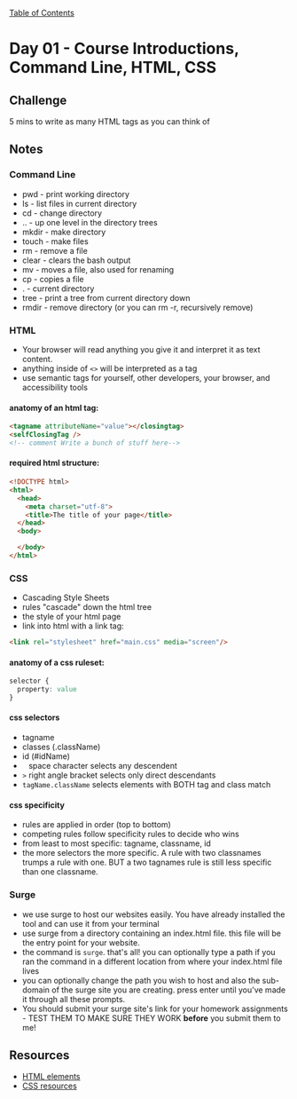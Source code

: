 [Table of Contents](/README.md)

# Day 01 - Course Introductions, Command Line, HTML, CSS

## Challenge
5 mins to write as many HTML tags as you can think of

## Notes
### Command Line
- pwd - print working directory
- ls - list files in current directory
- cd - change directory
- .. - up one level in the directory trees
- mkdir - make directory
- touch - make files
- rm - remove a file
- clear - clears the bash output
- mv - moves a file, also used for renaming
- cp - copies a file
- . - current directory
- tree - print a tree from current directory down
- rmdir - remove directory (or you can rm -r, recursively remove)

### HTML
- Your browser will read anything you give it and interpret it as text content.
- anything inside of `<>` will be interpreted as a tag
- use semantic tags for yourself, other developers, your browser, and accessibility tools

#### anatomy of an html tag:
```html
<tagname attributeName="value"></closingtag>
<selfClosingTag />
<!-- comment Write a bunch of stuff here-->
```

#### required html structure:
```html
<!DOCTYPE html>
<html>
  <head>
    <meta charset="utf-8">
    <title>The title of your page</title>
  </head>
  <body>

  </body>
</html>
```

### CSS
- Cascading Style Sheets
- rules "cascade" down the html tree
- the style of your html page
- link into html with a link tag:
```html
<link rel="stylesheet" href="main.css" media="screen"/>
```

#### anatomy of a css ruleset:
```css
selector {
  property: value
}
```

#### css selectors
- tagname
- classes (.className)
- id (#idName)
- ` ` space character selects any descendent
- `>` right angle bracket selects only direct descendants
- `tagName.className` selects elements with BOTH tag and class match

#### css specificity
- rules are applied in order (top to bottom)
- competing rules follow specificity rules to decide who wins
- from least to most specific: tagname, classname, id
- the more selectors the more specific. A rule with two classnames trumps a rule with one. BUT a two tagnames rule is still less specific than one classname.

### Surge
- we use surge to host our websites easily. You have already installed the tool and can use it from your terminal
- use surge from a directory containing an index.html file. this file will be the entry point for your website.
- the command is `surge`. that's all! you can optionally type a path if you ran the command in a different location from where your index.html file lives
- you can optionally change the path you wish to host and also the sub-domain of the surge site you are creating. press enter until you've made it through all these prompts.
- You should submit your surge site's link for your homework assignments - TEST THEM TO MAKE SURE THEY WORK **before** you submit them to me!

## Resources
- [HTML elements](https://developer.mozilla.org/en-US/docs/Web/HTML/Element)
- [CSS resources](https://developer.mozilla.org/en-US/docs/Web/CSS/Reference)
